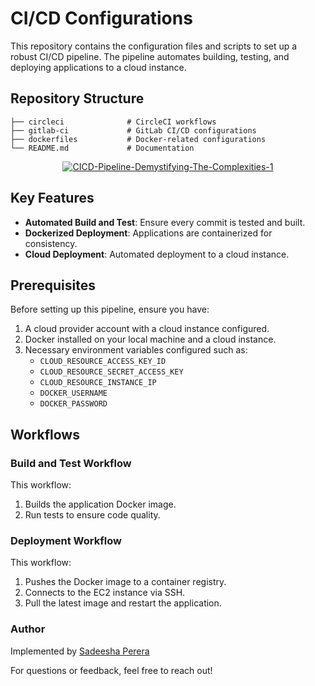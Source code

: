 # CI/CD Configurations

This repository contains the configuration files and scripts to set up a robust CI/CD pipeline. The pipeline automates building, testing, and deploying applications to a cloud instance.

## Repository Structure

```
├── circleci              # CircleCI workflows
├── gitlab-ci             # GitLab CI/CD configurations
├── dockerfiles           # Docker-related configurations
└── README.md             # Documentation
```
<p align="center"><a href="https://ibb.co/kgdF9Vf"><img src="https://i.ibb.co/LzGfJDW/CICD-Pipeline-Demystifying-The-Complexities-1.png" alt="CICD-Pipeline-Demystifying-The-Complexities-1" border="0"></a></p>

## Key Features

- **Automated Build and Test**: Ensure every commit is tested and built.
- **Dockerized Deployment**: Applications are containerized for consistency.
- **Cloud Deployment**: Automated deployment to a cloud instance.

## Prerequisites

Before setting up this pipeline, ensure you have:

1. A cloud provider account with a cloud instance configured.
2. Docker installed on your local machine and a cloud instance.
3. Necessary environment variables configured such as:
   - `CLOUD_RESOURCE_ACCESS_KEY_ID`
   - `CLOUD_RESOURCE_SECRET_ACCESS_KEY`
   - `CLOUD_RESOURCE_INSTANCE_IP`
   - `DOCKER_USERNAME`
   - `DOCKER_PASSWORD`

## Workflows

### Build and Test Workflow

This workflow:

1. Builds the application Docker image.
2. Run tests to ensure code quality.

### Deployment Workflow

This workflow:

1. Pushes the Docker image to a container registry.
2. Connects to the EC2 instance via SSH.
3. Pull the latest image and restart the application.

### Author

Implemented by [Sadeesha Perera](https://github.com/SadeeshaPerera)

For questions or feedback, feel free to reach out!

